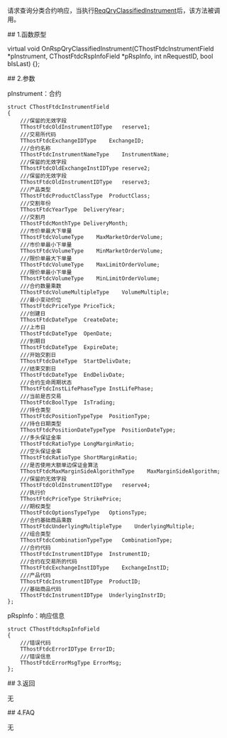 <p>请求查询分类合约响应，当执行<a href="../../CTHOSTFTDCTRADERSPI/REQQRYCLASSIFIEDINSTRUMENT/">ReqQryClassifiedInstrument</a>后，该方法被调用。</p>
<span class="anchor" id="0861bf93-01eb-4174-b5d0-5bac8ae78fdd"></span>
## 1.函数原型
<p>virtual void OnRspQryClassifiedInstrument(CThostFtdcInstrumentField *pInstrument, CThostFtdcRspInfoField *pRspInfo, int nRequestID, bool bIsLast) {};</p>
<span class="anchor" id="1782de70-4fb2-44f8-b1de-1a777d77640a"></span>
## 2.参数
<p>pInstrument：合约</p>
<pre><code>struct CThostFtdcInstrumentField
{
    ///保留的无效字段
    TThostFtdcOldInstrumentIDType   reserve1;
    ///交易所代码
    TThostFtdcExchangeIDType    ExchangeID;
    ///合约名称
    TThostFtdcInstrumentNameType    InstrumentName;
    ///保留的无效字段
    TThostFtdcOldExchangeInstIDType reserve2;
    ///保留的无效字段
    TThostFtdcOldInstrumentIDType   reserve3;
    ///产品类型
    TThostFtdcProductClassType  ProductClass;
    ///交割年份
    TThostFtdcYearType  DeliveryYear;
    ///交割月
    TThostFtdcMonthType DeliveryMonth;
    ///市价单最大下单量
    TThostFtdcVolumeType    MaxMarketOrderVolume;
    ///市价单最小下单量
    TThostFtdcVolumeType    MinMarketOrderVolume;
    ///限价单最大下单量
    TThostFtdcVolumeType    MaxLimitOrderVolume;
    ///限价单最小下单量
    TThostFtdcVolumeType    MinLimitOrderVolume;
    ///合约数量乘数
    TThostFtdcVolumeMultipleType    VolumeMultiple;
    ///最小变动价位
    TThostFtdcPriceType PriceTick;
    ///创建日
    TThostFtdcDateType  CreateDate;
    ///上市日
    TThostFtdcDateType  OpenDate;
    ///到期日
    TThostFtdcDateType  ExpireDate;
    ///开始交割日
    TThostFtdcDateType  StartDelivDate;
    ///结束交割日
    TThostFtdcDateType  EndDelivDate;
    ///合约生命周期状态
    TThostFtdcInstLifePhaseType InstLifePhase;
    ///当前是否交易
    TThostFtdcBoolType  IsTrading;
    ///持仓类型
    TThostFtdcPositionTypeType  PositionType;
    ///持仓日期类型
    TThostFtdcPositionDateTypeType  PositionDateType;
    ///多头保证金率
    TThostFtdcRatioType LongMarginRatio;
    ///空头保证金率
    TThostFtdcRatioType ShortMarginRatio;
    ///是否使用大额单边保证金算法
    TThostFtdcMaxMarginSideAlgorithmType    MaxMarginSideAlgorithm;
    ///保留的无效字段
    TThostFtdcOldInstrumentIDType   reserve4;
    ///执行价
    TThostFtdcPriceType StrikePrice;
    ///期权类型
    TThostFtdcOptionsTypeType   OptionsType;
    ///合约基础商品乘数
    TThostFtdcUnderlyingMultipleType    UnderlyingMultiple;
    ///组合类型
    TThostFtdcCombinationTypeType   CombinationType;
    ///合约代码
    TThostFtdcInstrumentIDType  InstrumentID;
    ///合约在交易所的代码
    TThostFtdcExchangeInstIDType    ExchangeInstID;
    ///产品代码
    TThostFtdcInstrumentIDType  ProductID;
    ///基础商品代码
    TThostFtdcInstrumentIDType  UnderlyingInstrID;
};
</code></pre>
<p>pRspInfo：响应信息</p>
<pre><code>struct CThostFtdcRspInfoField
{
    ///错误代码
    TThostFtdcErrorIDType ErrorID;
    ///错误信息
    TThostFtdcErrorMsgType ErrorMsg;
};
</code></pre>
<span class="anchor" id="abdae0fd-fd50-4496-8efe-2f7a43260b4d"></span>
## 3.返回
<p>无</p>
<span class="anchor" id="db2928aa-df78-45b3-acb2-0580aa8b38c9"></span>
## 4.FAQ
<p>无</p>
